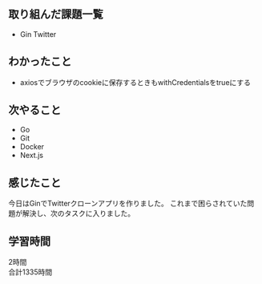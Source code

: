 ## 取り組んだ課題一覧
- Gin Twitter

## わかったこと
- axiosでブラウザのcookieに保存するときもwithCredentialsをtrueにする

## 次やること
- Go
- Git
- Docker
- Next.js

## 感じたこと
今日はGinでTwitterクローンアプリを作りました。
これまで困らされていた問題が解決し、次のタスクに入りました。

## 学習時間
2時間<br />
合計1335時間
